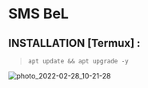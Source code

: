 # SMS BeL

## INSTALLATION [Termux] :
> `apt update && apt upgrade -y`
> 

![photo_2022-02-28_10-21-28](https://user-images.githubusercontent.com/80569235/155937590-e1accb15-adf4-4955-a0b4-57361c09c65f.jpg)
